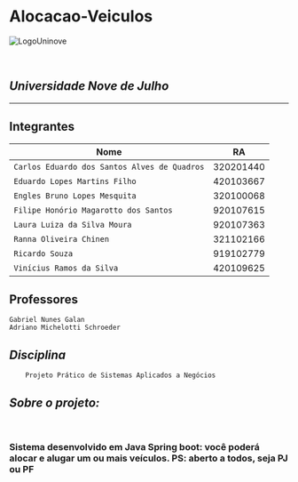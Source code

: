 # Alocacao-Veiculos


![LogoUninove](https://seeklogo.com/images/U/uninove-logo-6712B4DCC4-seeklogo.com.png)

<br>

## *Universidade Nove de Julho*

---

## **Integrantes** 


Nome | RA
----|-------
`Carlos Eduardo dos Santos Alves de Quadros`| 320201440
`Eduardo Lopes Martins Filho`| 420103667
`Engles Bruno Lopes Mesquita`| 320100068
`Filipe Honório Magarotto dos Santos`|920107615
`Laura Luiza da Silva Moura`|920107363
`Ranna Oliveira Chinen`| 321102166
`Ricardo Souza`| 919102779
`Vinícius Ramos da Silva`| 420109625

## **Professores**

```
Gabriel Nunes Galan
Adriano Michelotti Schroeder

```
## *Disciplina*
```
    Projeto Prático de Sistemas Aplicados a Negócios
```

## *Sobre o projeto:*             
<br>

### Sistema desenvolvido em Java Spring boot: você poderá alocar e alugar um ou mais veículos. PS: aberto a todos, seja PJ ou PF

